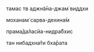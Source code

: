 тамас тв аджн̃а̄на-джам̇ виддхи

моханам̇ сарва-дехина̄м

прама̄да̄ласйа-нидра̄бхис

тан нибадхна̄ти бха̄рата